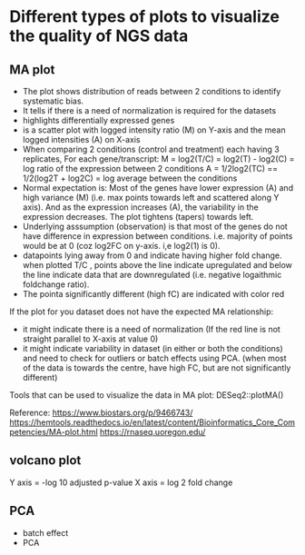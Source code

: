 # Different types of plots to visualize the quality of NGS data

## MA plot
- The plot shows distribution of reads between 2 conditions to identify systematic bias.
- It tells if there is a need of normalization is required for the datasets
- highlights differentially expressed genes
- is a scatter plot with logged intensity ratio (M) on Y-axis and the mean logged intensities (A) on X-axis
- When comparing 2 conditions (control and treatment) each having 3 replicates,
	For each gene/transcript:
	M = log2(T/C) = log2(T) - log2(C)  = log ratio of the expression between 2 conditions
	A = 1/2log2(TC) == 1/2(log2T + log2C) =  log average between the conditions
- Normal expectation is: Most of the genes have lower expression (A)  and high variance (M) (i.e. max points towards left and scattered along Y axis). And as the expression increases (A), the variability in the expression decreases. The plot tightens (tapers) towards left.
- Underlying asssumption (observation) is that most of the genes do not have difference in expression between conditions. i.e. majority of points would be at 0 (coz log2FC on y-axis. i,e log2(1) is 0). 
- datapoints lying away from 0 and indicate having higher fold change. when plotted T/C , points above the line indicate upregulated and below the line indicate data that are downregulated (i.e. negative logaithmic foldchange ratio). 
- The pointa significantly different (high fC) are indicated with color red 

If the plot for you dataset does not have the expected MA relationship:
- it might indicate there is a need of normalization (If the red line is not straight parallel to X-axis at value 0)
- it might indicate variability in dataset (in either or both the conditions) and need to check for outliers or batch effects using PCA. (when most of the data is towards the centre, have high FC, but are not significantly different)

Tools that can be used to visualize the data in MA plot:
DESeq2::plotMA()


Reference:
https://www.biostars.org/p/9466743/
https://hemtools.readthedocs.io/en/latest/content/Bioinformatics_Core_Competencies/MA-plot.html
https://rnaseq.uoregon.edu/

## volcano plot
Y axis = -log 10 adjusted p-value
X axis = log 2 fold change

## PCA
- batch effect
- PCA 
